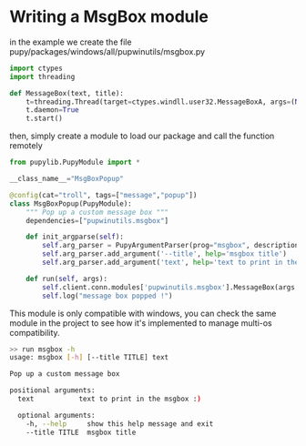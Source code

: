 # Writing a MsgBox module
in the example we create the file pupy/packages/windows/all/pupwinutils/msgbox.py
```python
import ctypes
import threading

def MessageBox(text, title):
	t=threading.Thread(target=ctypes.windll.user32.MessageBoxA, args=(None, text, title, 0))
	t.daemon=True
	t.start()
```

then, simply create a module to load our package and call the function remotely
```python
from pupylib.PupyModule import *

__class_name__="MsgBoxPopup"

@config(cat="troll", tags=["message","popup"])
class MsgBoxPopup(PupyModule):
	""" Pop up a custom message box """
	dependencies=["pupwinutils.msgbox"]

	def init_argparse(self):
		self.arg_parser = PupyArgumentParser(prog="msgbox", description=self.__doc__)
		self.arg_parser.add_argument('--title', help='msgbox title')
		self.arg_parser.add_argument('text', help='text to print in the msgbox :)')

	def run(self, args):
		self.client.conn.modules['pupwinutils.msgbox'].MessageBox(args.text, args.title)
		self.log("message box popped !")
```

This module is only compatible with windows, you can check the same module in the project to see how it's implemented to manage multi-os compatibility.
```bash
>> run msgbox -h
usage: msgbox [-h] [--title TITLE] text

Pop up a custom message box

positional arguments:
  text           text to print in the msgbox :)

  optional arguments:
    -h, --help     show this help message and exit
    --title TITLE  msgbox title
```


